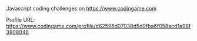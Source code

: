 Javascript coding challenges on https://www.codingame.com

Profile URL: https://www.codingame.com/profile/d62596d07938d5d9fba6f058acd1a98f3808046
